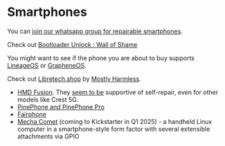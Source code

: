 # Smartphones

You can [join our whatsapp group for repairable smartphones](https://chat.whatsapp.com/K3lSLRJnCa3E3FyfNAwun3).

Check out [Bootloader Unlock : Wall of Shame](https://github.com/melontini/bootloader-unlock-wall-of-shame)

You might want to see if the phone you are about to buy supports [LineageOS](https://wiki.lineageos.org/devices/) or [GrapheneOS](https://grapheneos.org/faq#supported-devices).

Check out [Libretech.shop](https://libretech.shop/) by [Mostly Harmless](https://mostlyharmless.io/).&#x20;

* [HMD Fusion](https://www.hmd.com/en_in/hmd-fusion?sku=101SQ503H034-gaming-flashyindigoblue). They [seem to be](https://www.hmd.com/en_in/self-repair) supportive of self-repair, even for other models like Crest 5G.
* [PinePhone and PinePhone Pro](https://pine64.org/devices/pinephone/)
* [Fairphone](https://shop.fairphone.com/fairphone-5)
* [Mecha Comet](https://mecha.so/comet) (coming to Kickstarter in Q1 2025) - a handheld Linux computer in a smartphone-style form factor with several extensible attachments via GPIO

